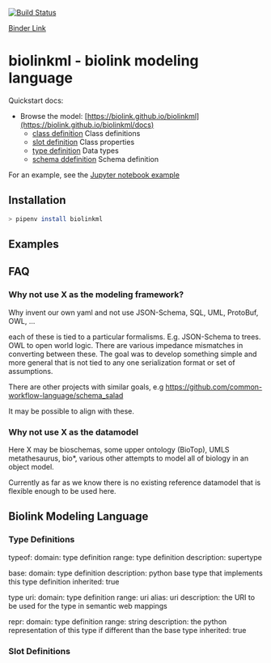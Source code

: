 [![Build Status](https://travis-ci.org/biolink/biolinkml.svg?branch=master)](https://travis-ci.org/biolink/biolinkml)

[Binder Link](https://mybinder.org/v2/gh/biolink/biolinkml/master?filepath=notebooks)
# biolinkml - biolink modeling language

Quickstart docs:

 * Browse the model: [https://biolink.github.io/biolinkml](https://biolink.github.io/biolinkml/docs)
    * [class definition](https://biolink.github.io/docs/biolinkml/ClassDefinition) Class definitions
    * [slot definition](https://biolink.github.io/ddocs/SlotDefinition) Class properties
    * [type definition](https://biolink.github.io/ddocs/TypeDefinition) Data types
    * [schema ddefinition](https://biolink.github.io/ddocs/SchemaDefinition) Schema definition

For an example, see the [Jupyter notebook example](https://github.com/biolink/biolinkml/blob/master/notebooks/examples.ipynb)

## Installation
```bash
> pipenv install biolinkml
```

## Examples


## FAQ

### Why not use X as the modeling framework?

Why invent our own yaml and not use JSON-Schema, SQL, UML, ProtoBuf,
OWL, ...

each of these is tied to a particular formalisms. E.g. JSON-Schema to
trees. OWL to open world logic. There are various impedance mismatches
in converting between these. The goal was to develop something simple
and more general that is not tied to any one serialization format or
set of assumptions.

There are other projects with similar goals, e.g
https://github.com/common-workflow-language/schema_salad

It may be possible to align with these.

### Why not use X as the datamodel

Here X may be bioschemas, some upper ontology (BioTop), UMLS
metathesaurus, bio*, various other attempts to model all of biology in
an object model.

Currently as far as we know there is no existing reference datamodel
that is flexible enough to be used here.


## Biolink Modeling Language

### Type Definitions
typeof:
    domain: type definition
    range: type definition
    description: supertype

  base:
    domain: type definition
    description: python base type that implements this type definition
    inherited: true

  type uri:
    domain: type definition
    range: uri
    alias: uri
    description: the URI to be used for the type in semantic web mappings

  repr:
    domain: type definition
    range: string
    description: the python representation of this type if different than the base type
    inherited: true



### Slot Definitions




